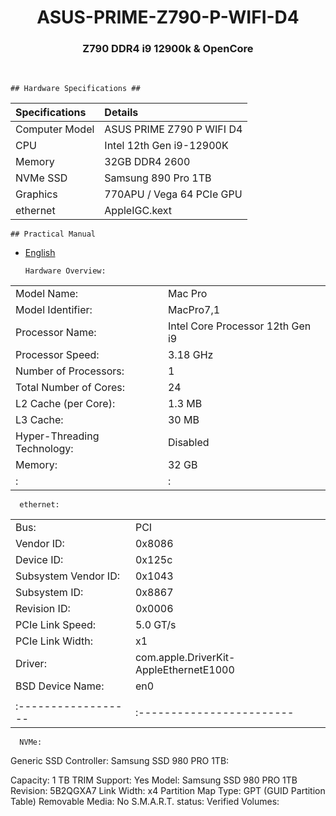 <h1 align="center">ASUS-PRIME-Z790-P-WIFI-D4</h1>
<h3 align="center">  Z790 DDR4   i9   12900k   & OpenCore  </h3>

<br>

    ## Hardware Specifications ##

| Specifications      | Details                   |
| :------------------ | :------------------------ |
| Computer Model      | ASUS PRIME Z790 P WIFI D4 |
| CPU                 | Intel 12th Gen i9-12900K  |
| Memory              |   32GB DDR4 2600          |
| NVMe SSD            | Samsung 890 Pro 1TB       |
| Graphics            | 770APU / Vega 64 PCIe GPU |
| ethernet            | AppleIGC.kext             |

    ## Practical Manual
- [English](https://dlcdnets.asus.com/pub/ASUS/mb/LGA1700/PRIME_Z790-P_WIFI_D4/E20550_PRIME_Z790-P_WIFI_D4_UM_WEB.pdf)


      Hardware Overview:
|       |                    |
| :------------------ | :------------------------ |
  | Model Name:	|Mac Pro|
  | Model Identifier:	|MacPro7,1|
  | Processor Name:	|Intel Core Processor 12th Gen i9|
  | Processor Speed:	|3.18 GHz|
  | Number of Processors:	|1|
  | Total Number of Cores:	|24|
  | L2 Cache (per Core):	|1.3 MB|
  | L3 Cache:	|30 MB|
  | Hyper-Threading Technology:	|Disabled|
  | Memory:	|32 GB|
| :                    | :                       |

      ethernet:
|       |                    |
| :------------------ | :------------------------ |
  Bus:	|PCI
  Vendor ID:	|0x8086
  Device ID:	|0x125c
  Subsystem Vendor ID:	|0x1043
  Subsystem ID:	|0x8867
  Revision ID:	|0x0006
  PCIe Link Speed:	|5.0 GT/s
  PCIe Link Width:	|x1
  Driver:	|com.apple.DriverKit-AppleEthernetE1000
  BSD Device Name:	|en0
|       |                    |
| :------------------ | :------------------------ |

      NVMe: 
Generic SSD Controller:
Samsung SSD 980 PRO 1TB:

  Capacity:	1 TB
  TRIM Support:	Yes
  Model:	Samsung SSD 980 PRO 1TB
  Revision:	5B2QGXA7
    Link Width:	x4
  Partition Map Type:	GPT (GUID Partition Table)
  Removable Media:	No
  S.M.A.R.T. status:	Verified
  Volumes:


